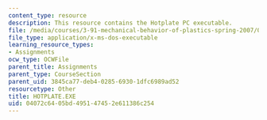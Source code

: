 ```yaml
---
content_type: resource
description: This resource contains the Hotplate PC executable.
file: /media/courses/3-91-mechanical-behavior-of-plastics-spring-2007/04072c6405bd495147452e611386c254_HOTPLATE.EXE
file_type: application/x-ms-dos-executable
learning_resource_types:
- Assignments
ocw_type: OCWFile
parent_title: Assignments
parent_type: CourseSection
parent_uid: 3845ca77-deb4-0285-6930-1dfc6989ad52
resourcetype: Other
title: HOTPLATE.EXE
uid: 04072c64-05bd-4951-4745-2e611386c254
---
```

